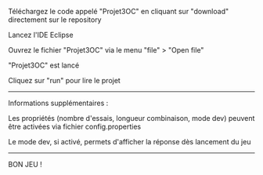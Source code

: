 Téléchargez le code appelé "Projet3OC" en cliquant sur "download" directement sur le repository

Lancez l'IDE Eclipse 

Ouvrez le fichier "Projet3OC" via le menu "file" > "Open file" 

"Projet3OC" est lancé 

Cliquez sur "run" pour lire le projet

-----------------------------------------------------------------------------------
Informations supplémentaires :

Les propriétés (nombre d'essais, longueur combinaison, mode dev) peuvent être activées via fichier config.properties

Le mode dev, si activé, permets d'afficher la réponse dès lancement du jeu

------------------------------------------------------------------------------------
BON JEU !
